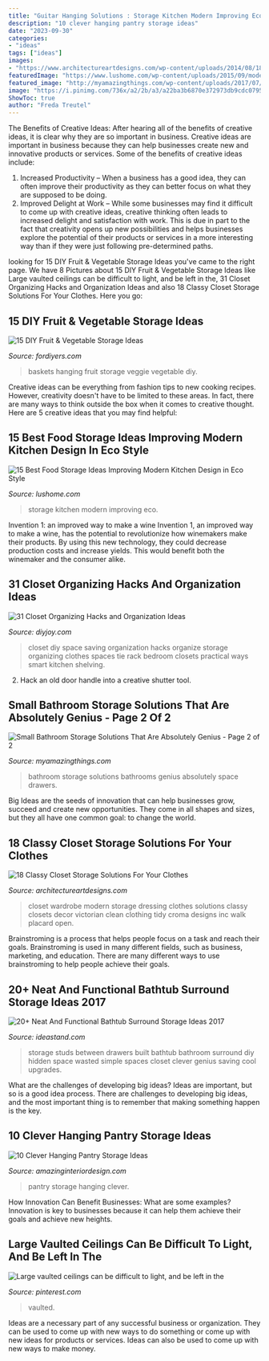 ```yaml
---
title: "Guitar Hanging Solutions : Storage Kitchen Modern Improving Eco"
description: "10 clever hanging pantry storage ideas"
date: "2023-09-30"
categories:
- "ideas"
tags: ["ideas"]
images:
- "https://www.architectureartdesigns.com/wp-content/uploads/2014/08/18-Classy-Closet-Storage-Solutions-For-Your-Clothes-13.jpg"
featuredImage: "https://www.lushome.com/wp-content/uploads/2015/09/modern-kitchen-storage-ideas-10.jpg"
featured_image: "http://myamazingthings.com/wp-content/uploads/2017/07/bathroom-storage-12.jpg"
image: "https://i.pinimg.com/736x/a2/2b/a3/a22ba3b6870e372973db9cdc07956209--be-creative-vaulted-ceilings.jpg"
ShowToc: true
author: "Freda Treutel"
---
```



The Benefits of Creative Ideas: After hearing all of the benefits of creative ideas, it is clear why they are so important in business.
Creative ideas are important in business because they can help businesses create new and innovative products or services. Some of the benefits of creative ideas include: 
1. Increased Productivity – When a business has a good idea, they can often improve their productivity as they can better focus on what they are supposed to be doing. 
2. Improved Delight at Work – While some businesses may find it difficult to come up with creative ideas, creative thinking often leads to increased delight and satisfaction with work. This is due in part to the fact that creativity opens up new possibilities and helps businesses explore the potential of their products or services in a more interesting way than if they were just following pre-determined paths. 

	

		
looking for 15 DIY Fruit &amp; Vegetable Storage Ideas you've came to the right page. We have 8 Pictures about 15 DIY Fruit &amp; Vegetable Storage Ideas like Large vaulted ceilings can be difficult to light, and be left in the, 31 Closet Organizing Hacks and Organization Ideas and also 18 Classy Closet Storage Solutions For Your Clothes. Here you go:
		
    
## 15 DIY Fruit &amp; Vegetable Storage Ideas

<img loading=lazy src="http://fordiyers.com/wp-content/uploads/2017/06/Fruit-and-Veggie-Hanging-Wall-Baskets.jpg" onerror="this.onerror=null;this.src='https://tse3.mm.bing.net/th?id=OIP.eLvfL5WKORs55NXxpkA9hgHaJ4&amp;pid=15.1';" alt="15 DIY Fruit &amp; Vegetable Storage Ideas">

_Source: fordiyers.com_

>baskets hanging fruit storage veggie vegetable diy. 

	

Creative ideas can be everything from fashion tips to new cooking recipes. However, creativity doesn't have to be limited to these areas. In fact, there are many ways to think outside the box when it comes to creative thought. Here are 5 creative ideas that you may find helpful:

    
## 15 Best Food Storage Ideas Improving Modern Kitchen Design In Eco Style

<img loading=lazy src="https://www.lushome.com/wp-content/uploads/2015/09/modern-kitchen-storage-ideas-10.jpg" onerror="this.onerror=null;this.src='https://tse2.mm.bing.net/th?id=OIP.emYJZclgwBe2wcUuZixAKwHaJ3&amp;pid=15.1';" alt="15 Best Food Storage Ideas Improving Modern Kitchen Design in Eco Style">

_Source: lushome.com_

>storage kitchen modern improving eco. 

	

Invention 1: an improved way to make a wine
Invention 1, an improved way to make a wine, has the potential to revolutionize how winemakers make their products. By using this new technology, they could decrease production costs and increase yields. This would benefit both the winemaker and the consumer alike.

    
## 31 Closet Organizing Hacks And Organization Ideas

<img loading=lazy src="https://diyjoy.com/wp-content/uploads/2016/01/Space-Saving-Tie-Rack.jpg" onerror="this.onerror=null;this.src='https://tse3.mm.bing.net/th?id=OIP.Zwim4RWJ05mJLpCr9uZENAHaJ3&amp;pid=15.1';" alt="31 Closet Organizing Hacks and Organization Ideas">

_Source: diyjoy.com_

>closet diy space saving organization hacks organize storage organizing clothes spaces tie rack bedroom closets practical ways smart kitchen shelving. 

	

2. Hack an old door handle into a creative shutter tool.

    
## Small Bathroom Storage Solutions That Are Absolutely Genius - Page 2 Of 2

<img loading=lazy src="http://myamazingthings.com/wp-content/uploads/2017/07/bathroom-storage-12.jpg" onerror="this.onerror=null;this.src='https://tse2.mm.bing.net/th?id=OIP.bt8SLaJhDa_mn2knav-hqAHaJ3&amp;pid=15.1';" alt="Small Bathroom Storage Solutions That Are Absolutely Genius - Page 2 of 2">

_Source: myamazingthings.com_

>bathroom storage solutions bathrooms genius absolutely space drawers. 

	

Big Ideas are the seeds of innovation that can help businesses grow, succeed and create new opportunities. They come in all shapes and sizes, but they all have one common goal: to change the world.

    
## 18 Classy Closet Storage Solutions For Your Clothes

<img loading=lazy src="https://www.architectureartdesigns.com/wp-content/uploads/2014/08/18-Classy-Closet-Storage-Solutions-For-Your-Clothes-13.jpg" onerror="this.onerror=null;this.src='https://tse3.mm.bing.net/th?id=OIP.Hq25dEsemrMrRdHRjZv-xwHaJ4&amp;pid=15.1';" alt="18 Classy Closet Storage Solutions For Your Clothes">

_Source: architectureartdesigns.com_

>closet wardrobe modern storage dressing clothes solutions classy closets decor victorian clean clothing tidy croma designs inc walk placard open. 

	

Brainstroming is a process that helps people focus on a task and reach their goals. Brainstroming is used in many different fields, such as business, marketing, and education. There are many different ways to use brainstroming to help people achieve their goals.

    
## 20+ Neat And Functional Bathtub Surround Storage Ideas 2017

<img loading=lazy src="http://ideastand.com/wp-content/uploads/2016/05/bathtub-surround-storage/25-bathtub-surround-storage-ideas.jpg" onerror="this.onerror=null;this.src='https://tse1.mm.bing.net/th?id=OIP.YF9Oyr6ZaxFNAQYsRqIlrwHaJ9&amp;pid=15.1';" alt="20+ Neat And Functional Bathtub Surround Storage Ideas 2017">

_Source: ideastand.com_

>storage studs between drawers built bathtub bathroom surround diy hidden space wasted simple spaces closet clever genius saving cool upgrades. 

	

What are the challenges of developing big ideas?
Ideas are important, but so is a good idea process. There are challenges to developing big ideas, and the most important thing is to remember that making something happen is the key.

    
## 10 Clever Hanging Pantry Storage Ideas

<img loading=lazy src="http://www.amazinginteriordesign.com/wp-content/uploads/2017/06/10-Clever-Hanging-Pantry-Storage-Ideas-fi.jpg" onerror="this.onerror=null;this.src='https://tse1.mm.bing.net/th?id=OIP.iCMMEKYKQk3kwTjlEx8fsgHaJ4&amp;pid=15.1';" alt="10 Clever Hanging Pantry Storage Ideas">

_Source: amazinginteriordesign.com_

>pantry storage hanging clever. 

	

How Innovation Can Benefit Businesses: What are some examples?
Innovation is key to businesses because it can help them achieve their goals and achieve new heights.

    
## Large Vaulted Ceilings Can Be Difficult To Light, And Be Left In The

<img loading=lazy src="https://i.pinimg.com/736x/a2/2b/a3/a22ba3b6870e372973db9cdc07956209--be-creative-vaulted-ceilings.jpg" onerror="this.onerror=null;this.src='https://tse4.mm.bing.net/th?id=OIP.a9tUCqlcNCFgoTpdFQJm8gHaLG&amp;pid=15.1';" alt="Large vaulted ceilings can be difficult to light, and be left in the">

_Source: pinterest.com_

>vaulted. 

	

Ideas are a necessary part of any successful business or organization. They can be used to come up with new ways to do something or come up with new ideas for products or services. Ideas can also be used to come up with new ways to make money.

